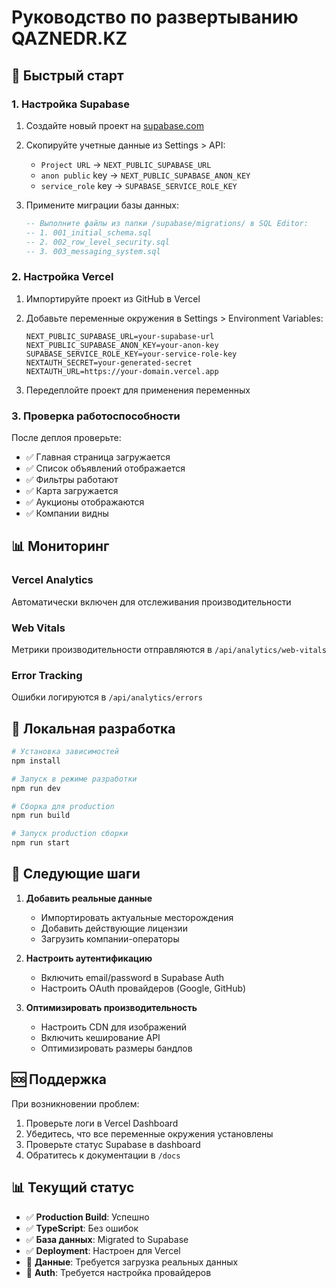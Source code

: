 # Руководство по развертыванию QAZNEDR.KZ

## 🚀 Быстрый старт

### 1. Настройка Supabase

1. Создайте новый проект на [supabase.com](https://supabase.com)
2. Скопируйте учетные данные из Settings > API:
   - `Project URL` → `NEXT_PUBLIC_SUPABASE_URL`
   - `anon public` key → `NEXT_PUBLIC_SUPABASE_ANON_KEY`
   - `service_role` key → `SUPABASE_SERVICE_ROLE_KEY`

3. Примените миграции базы данных:
   ```sql
   -- Выполните файлы из папки /supabase/migrations/ в SQL Editor:
   -- 1. 001_initial_schema.sql
   -- 2. 002_row_level_security.sql
   -- 3. 003_messaging_system.sql
   ```

### 2. Настройка Vercel

1. Импортируйте проект из GitHub в Vercel
2. Добавьте переменные окружения в Settings > Environment Variables:
   ```
   NEXT_PUBLIC_SUPABASE_URL=your-supabase-url
   NEXT_PUBLIC_SUPABASE_ANON_KEY=your-anon-key
   SUPABASE_SERVICE_ROLE_KEY=your-service-role-key
   NEXTAUTH_SECRET=your-generated-secret
   NEXTAUTH_URL=https://your-domain.vercel.app
   ```

3. Передеплойте проект для применения переменных

### 3. Проверка работоспособности

После деплоя проверьте:
- ✅ Главная страница загружается
- ✅ Список объявлений отображается
- ✅ Фильтры работают
- ✅ Карта загружается
- ✅ Аукционы отображаются
- ✅ Компании видны

## 📊 Мониторинг

### Vercel Analytics
Автоматически включен для отслеживания производительности

### Web Vitals
Метрики производительности отправляются в `/api/analytics/web-vitals`

### Error Tracking
Ошибки логируются в `/api/analytics/errors`

## 🔧 Локальная разработка

```bash
# Установка зависимостей
npm install

# Запуск в режиме разработки
npm run dev

# Сборка для production
npm run build

# Запуск production сборки
npm run start
```

## 📝 Следующие шаги

1. **Добавить реальные данные**
   - Импортировать актуальные месторождения
   - Добавить действующие лицензии
   - Загрузить компании-операторы

2. **Настроить аутентификацию**
   - Включить email/password в Supabase Auth
   - Настроить OAuth провайдеров (Google, GitHub)

3. **Оптимизировать производительность**
   - Настроить CDN для изображений
   - Включить кеширование API
   - Оптимизировать размеры бандлов

## 🆘 Поддержка

При возникновении проблем:
1. Проверьте логи в Vercel Dashboard
2. Убедитесь, что все переменные окружения установлены
3. Проверьте статус Supabase в dashboard
4. Обратитесь к документации в `/docs`

## 📊 Текущий статус

- ✅ **Production Build**: Успешно
- ✅ **TypeScript**: Без ошибок
- ✅ **База данных**: Migrated to Supabase
- ✅ **Deployment**: Настроен для Vercel
- 🔄 **Данные**: Требуется загрузка реальных данных
- 🔄 **Auth**: Требуется настройка провайдеров